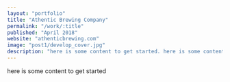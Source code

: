 ```yaml
---
layout: "portfolio"
title: "Athentic Brewing Company"
permalink: "/work/:title"
published: "April 2018"
website: "athenticbrewing.com"
image: "post1/develop_cover.jpg"
description: "here is some content to get started. here is some content to get started. here is some content to get started. here is some content to get started."
---
```


here is some content to get started
